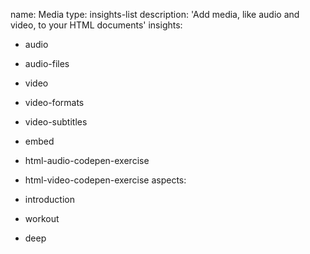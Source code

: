 name: Media
type: insights-list
description: 'Add media, like audio and video, to your HTML documents'
insights:
  - audio
  - audio-files
  - video
  - video-formats
  - video-subtitles
  - embed

  - html-audio-codepen-exercise
  - html-video-codepen-exercise
aspects:
  - introduction
  - workout
  - deep
 
